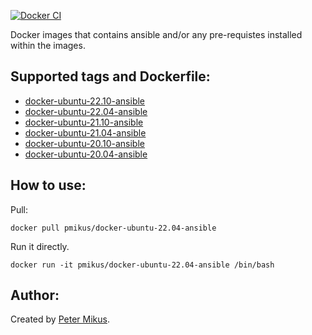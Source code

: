 [![Docker CI](https://github.com/pmikus/docker-ansible/actions/workflows/CI.yml/badge.svg)](https://github.com/pmikus/docker-ansible/actions/workflows/CI.yml)


Docker images that contains ansible and/or any pre-requistes installed within the images.

## Supported tags and Dockerfile:

- [docker-ubuntu-22.10-ansible](https://github.com/pmikus/docker-ansible/blob/master/ubuntu-22.10/Dockerfile)
- [docker-ubuntu-22.04-ansible](https://github.com/pmikus/docker-ansible/blob/master/ubuntu-22.04/Dockerfile)
- [docker-ubuntu-21.10-ansible](https://github.com/pmikus/docker-ansible/blob/master/ubuntu-21.10/Dockerfile)
- [docker-ubuntu-21.04-ansible](https://github.com/pmikus/docker-ansible/blob/master/ubuntu-21.04/Dockerfile)
- [docker-ubuntu-20.10-ansible](https://github.com/pmikus/docker-ansible/blob/master/ubuntu-20.10/Dockerfile)
- [docker-ubuntu-20.04-ansible](https://github.com/pmikus/docker-ansible/blob/master/ubuntu-20.04/Dockerfile)

## How to use:

Pull:

```shell
docker pull pmikus/docker-ubuntu-22.04-ansible
```

Run it directly.

```shell
docker run -it pmikus/docker-ubuntu-22.04-ansible /bin/bash
```

## Author:

Created by [Peter Mikus](https://www.linkedin.com/in/petermikus/).
